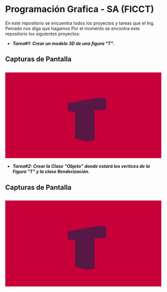 # Programación Grafica - SA (FICCT)
En este repositorio se encuentra todos los proyectos y tareas que el Ing. Peinado nos diga que hagamos
Por el momento se encontra este repositorio los siguientes proyectos:
 -  ***Tarea#1: Crear un modelo 3D de una figura "T".***
  ## Capturas de Pantalla
  ![Screenshot](Imagenes/Figura_T.png)

  -  ***Tarea#2: Crear la Clase "Objeto" donde estará los vertices de la Figura "T" y la clase Renderización.***
  ## Capturas de Pantalla
  ![Screenshot](Imagenes/Figura_T.png)
